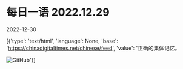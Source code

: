 # 每日一语 2022.12.29

2022-12-30

[{'type': 'text/html', 'language': None, 'base': 'https://chinadigitaltimes.net/chinese/feed', 'value': '正确的集体记忆。

![GitHub](https://chinadigitaltimes.net/chinese/files/2022/12/1229.jpg)'}]